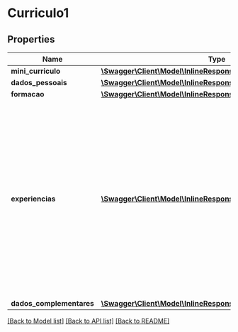 # Curriculo1

## Properties
Name | Type | Description | Notes
------------ | ------------- | ------------- | -------------
**mini_curriculo** | [**\Swagger\Client\Model\InlineResponse200MiniCurriculo**](InlineResponse200MiniCurriculo.md) |  | [optional] 
**dados_pessoais** | [**\Swagger\Client\Model\InlineResponse200DadosPessoais**](InlineResponse200DadosPessoais.md) |  | [optional] 
**formacao** | [**\Swagger\Client\Model\InlineResponse200Formacao**](InlineResponse200Formacao.md) |  | [optional] 
**experiencias** | [**\Swagger\Client\Model\InlineResponse200Experiencias[]**](InlineResponse200Experiencias.md) | Lista com as experiências profissionais do candidato.   Somente as 10 primeiras esperiências serão salvas.   A order das experiências deve ser indicada em ordem crescente de importancia (a de maior importância por primeiro). | [optional] 
**dados_complementares** | [**\Swagger\Client\Model\InlineResponse200DadosComplementares**](InlineResponse200DadosComplementares.md) |  | [optional] 

[[Back to Model list]](../README.md#documentation-for-models) [[Back to API list]](../README.md#documentation-for-api-endpoints) [[Back to README]](../README.md)


